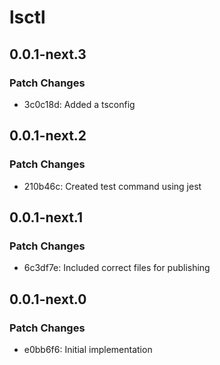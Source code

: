# lsctl

## 0.0.1-next.3

### Patch Changes

- 3c0c18d: Added a tsconfig

## 0.0.1-next.2

### Patch Changes

- 210b46c: Created test command using jest

## 0.0.1-next.1

### Patch Changes

- 6c3df7e: Included correct files for publishing

## 0.0.1-next.0

### Patch Changes

- e0bb6f6: Initial implementation
